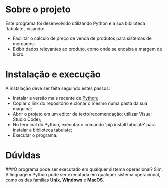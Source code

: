 # Sobre o projeto

Este programa foi desenvolvido utilizando Python e a sua biblioteca 'tabulate', visando:
- Facilitar o cálculo de preço de venda de produtos para sistemas de mercados;
- Exibir dados relevantes ao produto, como onde se encaixa a margem de lucro.

# Instalação e execução
A instalação deve ser feita seguindo estes passos:
- Instalar a versão mais recente de [Python](https://www.python.org);
- Copiar o link do repositório e clonar o mesmo numa pasta da sua máquina;
- Abrir o projeto em um editor de texto(recomendação: utilizar Visual Studio Code);
- No terminal do Python, executar o comando 'pip install tabulate' para instalar a biblioteca tabulate;
- Executar o programa.

# Dúvidas
###O programa pode ser executado em qualquer sistema operacional?
Sim. A linguagem Python pode ser executada em qualquer sistema operacional, como os das famílias **Unix**, **Windows** e **MacOS**. 
